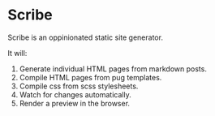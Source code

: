 # Scribe

Scribe is an oppinionated static site generator.

It will:

1. Generate individual HTML pages from markdown posts.
2. Compile HTML pages from pug templates.
3. Compile css from scss stylesheets.
4. Watch for changes automatically.
5. Render a preview in the browser.
